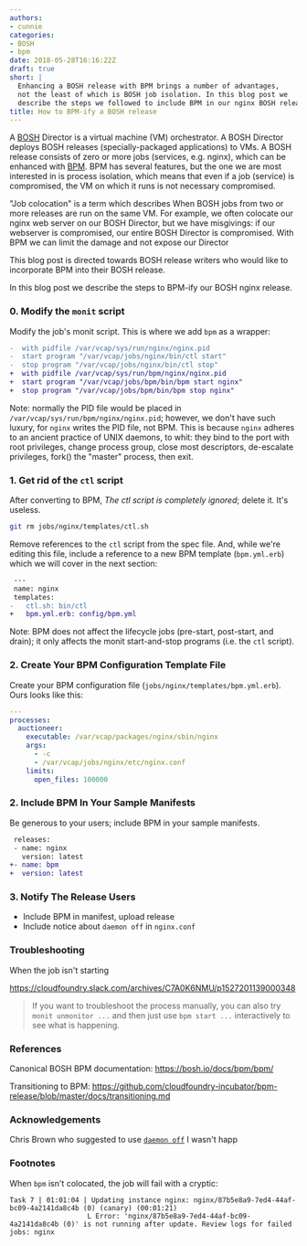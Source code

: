```yaml
---
authors:
- cunnie
categories:
- BOSH
- bpm
date: 2018-05-28T16:16:22Z
draft: true
short: |
  Enhancing a BOSH release with BPM brings a number of advantages,
  not the least of which is BOSH job isolation. In this blog post we
  describe the steps we followed to include BPM in our nginx BOSH release.
title: How to BPM-ify a BOSH release
---
```


A [BOSH](https://en.wikipedia.org/wiki/BOSH_(software)) Director is a virtual machine (VM) orchestrator. A BOSH Director
deploys BOSH releases (specially-packaged applications) to VMs. A BOSH release
consists of zero or more jobs (services, e.g. nginx), which can be enhanced with
[BPM](). BPM has several features, but the one we are most interested in is
process isolation, which means that even if a job (service) is compromised, the
VM on which it runs is not necessary compromised.

"Job colocation" is a term which describes When BOSH jobs from two or more
releases are run on the same VM. For example, we often colocate our nginx web
server on our BOSH Director, but we have misgivings: if our webserver is
compromised, our entire BOSH Director is compromised. With BPM we can limit the
damage and not expose our Director

This blog post is directed towards BOSH release writers who would like to
incorporate BPM into their BOSH release.

In this blog post we describe the steps to BPM-ify our BOSH nginx release.

### 0. Modify the `monit` script

Modify the job's monit script. This is where we add `bpm` as a wrapper:

```diff
-  with pidfile /var/vcap/sys/run/nginx/nginx.pid
-  start program "/var/vcap/jobs/nginx/bin/ctl start"
-  stop program "/var/vcap/jobs/nginx/bin/ctl stop"
+  with pidfile /var/vcap/sys/run/bpm/nginx/nginx.pid
+  start program "/var/vcap/jobs/bpm/bin/bpm start nginx"
+  stop program "/var/vcap/jobs/bpm/bin/bpm stop nginx"
```

Note: normally the PID file would be placed in
`/var/vcap/sys/run/bpm/nginx/nginx.pid`; however, we don't have such luxury, for
`nginx` writes the PID file, not BPM. This is because `nginx` adheres to an ancient
practice of UNIX daemons, to whit: they bind to the port with root privileges,
change process group, close most descriptors, de-escalate privileges, fork()
the "master" process, then exit.

### 1. Get rid of the `ctl` script

After converting to BPM, _The ctl script is completely ignored_;
delete it. It's useless.

```bash
git rm jobs/nginx/templates/ctl.sh
```

Remove references to the `ctl` script from the spec file. And, while we're
editing this file, include a reference to a new BPM template (`bpm.yml.erb`)
which we will cover in the next section:

```diff
 ---
 name: nginx
 templates:
-   ctl.sh: bin/ctl
+   bpm.yml.erb: config/bpm.yml
```

Note: BPM does not affect the lifecycle jobs (pre-start, post-start, and drain);
it only affects the monit start-and-stop programs (i.e. the `ctl` script).

### 2. Create Your BPM Configuration Template File

Create your BPM configuration file (`jobs/nginx/templates/bpm.yml.erb`). Ours
looks like this:

```yaml
---
processes:
  auctioneer:
    executable: /var/vcap/packages/nginx/sbin/nginx
    args:
      - -c
      - /var/vcap/jobs/nginx/etc/nginx.conf
    limits:
      open_files: 100000
```

### 2. Include BPM In Your Sample Manifests

Be generous to your users; include BPM in your sample manifests.

```diff
 releases:
 - name: nginx
   version: latest
+- name: bpm
+  version: latest
```

### 3. Notify The Release Users

- Include BPM in manifest, upload release
- Include notice about `daemon off` in `nginx.conf`

### Troubleshooting

When the job isn't starting

https://cloudfoundry.slack.com/archives/C7A0K6NMU/p1527201139000348

> If you want to troubleshoot the process manually, you can also try `monit unmonitor ...` and then just use `bpm start ...` interactively to see what is happening.

### References

Canonical BOSH BPM documentation: https://bosh.io/docs/bpm/bpm/

Transitioning to BPM: https://github.com/cloudfoundry-incubator/bpm-release/blob/master/docs/transitioning.md

### Acknowledgements

Chris Brown who suggested to use [`daemon off`](https://cloudfoundry.slack.com/archives/C7A0K6NMU/p1527739265000073)
I wasn't happ

### Footnotes

When `bpm` isn't colocated, the job will fail with a cryptic:

```
Task 7 | 01:01:04 | Updating instance nginx: nginx/87b5e8a9-7ed4-44af-bc09-4a2141da8c4b (0) (canary) (00:01:21)
                   L Error: 'nginx/87b5e8a9-7ed4-44af-bc09-4a2141da8c4b (0)' is not running after update. Review logs for failed jobs: nginx
```
